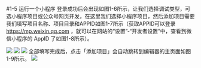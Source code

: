 #1-5 运行一个小程序
登录成功后会出现如图1-6所示，让我们选择调试类型，可选小程序项目或公众号网页开发，在这里我们选择小程序项目，然后添加项目需要我们填写项目名称、项目目录和APPID如图1-7所示（获取APPID可以登录 https://mp.weixin.qq.com ，就可以在网站的“设置”-“开发者设置”中，查看到微信小程序的 AppID 了如图1-8所示）。

![](/assets/图1-6.png)
![](/assets/图1-7.png)
![](/assets/图1-8.png)
全部填写完成后，点击「添加项目」会自动跳转到编辑器的主页面如图1-9所示。
![](/assets/图1-9.png)
